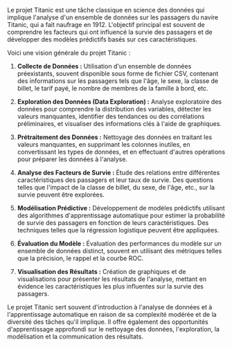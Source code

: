 Le projet Titanic est une tâche classique en science des données qui implique l'analyse d'un ensemble de données sur les passagers du navire Titanic, qui a fait naufrage en 1912. L'objectif principal est souvent de comprendre les facteurs qui ont influencé la survie des passagers et de développer des modèles prédictifs basés sur ces caractéristiques.

Voici une vision générale du projet Titanic :

1. **Collecte de Données :** Utilisation d'un ensemble de données préexistants, souvent disponible sous forme de fichier CSV, contenant des informations sur les passagers tels que l'âge, le sexe, la classe de billet, le tarif payé, le nombre de membres de la famille à bord, etc.

2. **Exploration des Données (Data Exploration) :** Analyse exploratoire des données pour comprendre la distribution des variables, détecter les valeurs manquantes, identifier des tendances ou des corrélations préliminaires, et visualiser des informations clés à l'aide de graphiques.

3. **Prétraitement des Données :** Nettoyage des données en traitant les valeurs manquantes, en supprimant les colonnes inutiles, en convertissant les types de données, et en effectuant d'autres opérations pour préparer les données à l'analyse.

4. **Analyse des Facteurs de Survie :** Étude des relations entre différentes caractéristiques des passagers et leur taux de survie. Des questions telles que l'impact de la classe de billet, du sexe, de l'âge, etc., sur la survie peuvent être explorées.

5. **Modélisation Prédictive :** Développement de modèles prédictifs utilisant des algorithmes d'apprentissage automatique pour estimer la probabilité de survie des passagers en fonction de leurs caractéristiques. Des techniques telles que la régression logistique peuvent être appliquées.

6. **Évaluation du Modèle :** Évaluation des performances du modèle sur un ensemble de données distinct, souvent en utilisant des métriques telles que la précision, le rappel et la courbe ROC.

7. **Visualisation des Résultats :** Création de graphiques et de visualisations pour présenter les résultats de l'analyse, mettant en évidence les caractéristiques les plus influentes sur la survie des passagers.

Le projet Titanic sert souvent d'introduction à l'analyse de données et à l'apprentissage automatique en raison de sa complexité modérée et de la diversité des tâches qu'il implique. Il offre également des opportunités d'apprentissage approfondi sur le nettoyage des données, l'exploration, la modélisation et la communication des résultats.
